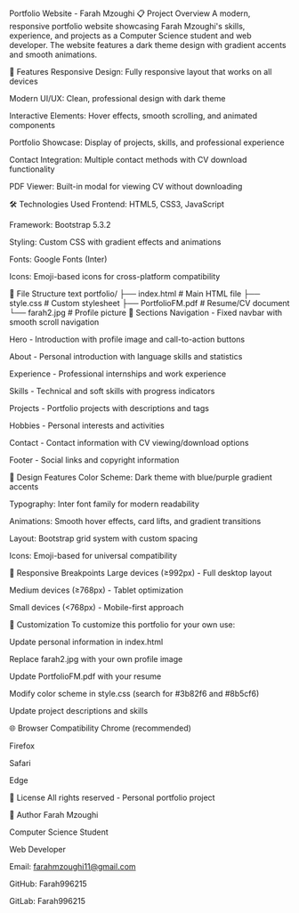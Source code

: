 Portfolio Website - Farah Mzoughi
📋 Project Overview
A modern, responsive portfolio website showcasing Farah Mzoughi's skills, experience, and projects as a Computer Science student and web developer. The website features a dark theme design with gradient accents and smooth animations.

🎯 Features
Responsive Design: Fully responsive layout that works on all devices

Modern UI/UX: Clean, professional design with dark theme

Interactive Elements: Hover effects, smooth scrolling, and animated components

Portfolio Showcase: Display of projects, skills, and professional experience

Contact Integration: Multiple contact methods with CV download functionality

PDF Viewer: Built-in modal for viewing CV without downloading

🛠️ Technologies Used
Frontend: HTML5, CSS3, JavaScript

Framework: Bootstrap 5.3.2

Styling: Custom CSS with gradient effects and animations

Fonts: Google Fonts (Inter)

Icons: Emoji-based icons for cross-platform compatibility

📁 File Structure
text
portfolio/
├── index.html          # Main HTML file
├── style.css           # Custom stylesheet
├── PortfolioFM.pdf     # Resume/CV document
└── farah2.jpg         # Profile picture
🚀 Sections
Navigation - Fixed navbar with smooth scroll navigation

Hero - Introduction with profile image and call-to-action buttons

About - Personal introduction with language skills and statistics

Experience - Professional internships and work experience

Skills - Technical and soft skills with progress indicators

Projects - Portfolio projects with descriptions and tags

Hobbies - Personal interests and activities

Contact - Contact information with CV viewing/download options

Footer - Social links and copyright information

🎨 Design Features
Color Scheme: Dark theme with blue/purple gradient accents

Typography: Inter font family for modern readability

Animations: Smooth hover effects, card lifts, and gradient transitions

Layout: Bootstrap grid system with custom spacing

Icons: Emoji-based for universal compatibility

📱 Responsive Breakpoints
Large devices (≥992px) - Full desktop layout

Medium devices (≥768px) - Tablet optimization

Small devices (<768px) - Mobile-first approach

🔧 Customization
To customize this portfolio for your own use:

Update personal information in index.html

Replace farah2.jpg with your own profile image

Update PortfolioFM.pdf with your resume

Modify color scheme in style.css (search for #3b82f6 and #8b5cf6)

Update project descriptions and skills

🌐 Browser Compatibility
Chrome (recommended)

Firefox

Safari

Edge

📄 License
All rights reserved - Personal portfolio project

👤 Author
Farah Mzoughi

Computer Science Student

Web Developer

Email: farahmzoughi11@gmail.com

GitHub: Farah996215

GitLab: Farah996215
